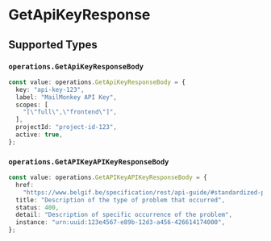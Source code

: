 # GetApiKeyResponse


## Supported Types

### `operations.GetApiKeyResponseBody`

```typescript
const value: operations.GetApiKeyResponseBody = {
  key: "api-key-123",
  label: "MailMonkey API Key",
  scopes: [
    "[\"full\",\"frontend\"]",
  ],
  projectId: "project-id-123",
  active: true,
};
```

### `operations.GetAPIKeyAPIKeyResponseBody`

```typescript
const value: operations.GetAPIKeyAPIKeyResponseBody = {
  href:
    "https://www.belgif.be/specification/rest/api-guide/#standardized-problem-types",
  title: "Description of the type of problem that occurred",
  status: 400,
  detail: "Description of specific occurrence of the problem",
  instance: "urn:uuid:123e4567-e89b-12d3-a456-426614174000",
};
```

